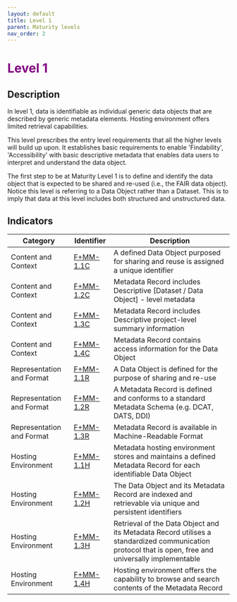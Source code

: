 ```yaml
---
layout: default
title: Level 1
parent: Maturity levels
nav_order: 2
---
```


# <span style="color:purple;font-weight:bold">Level 1</span>

## Description

In level 1, data is identifiable as individual generic data objects that are described by generic metadata elements. Hosting environment offers limited retrieval capabilities.

This level prescribes the entry level requirements that all the higher levels will build up upon. It establishes basic requirements to enable 'Findability', 'Accessibility' with basic descriptive metadata that enables data users to interpret and understand the data object.

The first step to be at Maturity Level 1 is to define and identify the data object that is expected to be shared and re-used (i.e., the FAIR data object). Notice this level is referring to a Data Object rather than a Dataset. This is to imply that data at this level includes both structured and unstructured data. 

## Indicators
	
| Category | Identifier | Description |
| -------- | ---------- | ------------|
| Content and Context | [F+MM-1.1C](https://fairplus.github.io/Data-Maturity/docs/Indicators/#fmm-11c) | A defined Data Object purposed for sharing and reuse is assigned a unique identifier |
| Content and Context | [F+MM-1.2C](https://fairplus.github.io/Data-Maturity/docs/Indicators/#fmm-12c) | Metadata Record includes Descriptive [Dataset / Data Object] - level metadata  |
| Content and Context | [F+MM-1.3C](https://fairplus.github.io/Data-Maturity/docs/Indicators/#fmm-13c) | Metadata Record includes Descriptive project-level summary information  |
| Content and Context | [F+MM-1.4C](https://fairplus.github.io/Data-Maturity/docs/Indicators/#fmm-14c) | Metadata Record contains access information for the Data Object |
| Representation and Format |  [F+MM-1.1R](https://fairplus.github.io/Data-Maturity/docs/Indicators/#fmm-11r) | A Data Object is defined for the purpose of sharing and re-use |
| Representation and Format |  [F+MM-1.2R](https://fairplus.github.io/Data-Maturity/docs/Indicators/#fmm-12r) | A Metadata Record is defined and conforms to a standard Metadata Schema (e.g. DCAT, DATS, DDI) |
| Representation and Format |  [F+MM-1.3R](https://fairplus.github.io/Data-Maturity/docs/Indicators/#fmm-13r) | Metadata Record is available in Machine-Readable Format |
| Hosting Environment | [F+MM-1.1H](https://fairplus.github.io/Data-Maturity/docs/Indicators/#fmm-11h) | Metadata hosting environment stores and maintains a defined Metadata Record for each identifiable Data Object |
| Hosting Environment | [F+MM-1.2H](https://fairplus.github.io/Data-Maturity/docs/Indicators/#fmm-12h) | The Data Object and its Metadata Record are indexed and retrievable via unique and persistent identifiers |
| Hosting Environment | [F+MM-1.3H](https://fairplus.github.io/Data-Maturity/docs/Indicators/#fmm-13h) | Retrieval of the Data Object and its Metadata Record utilises a standardized communication protocol that is open, free and universally implementable |
| Hosting Environment | [F+MM-1.4H](https://fairplus.github.io/Data-Maturity/docs/Indicators/#fmm-14h) | Hosting environment offers the capability to browse and search contents of the Metadata Record |
